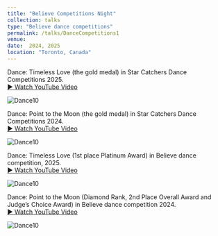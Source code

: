 ```yaml
---
title: "Believe Competitions Night"
collection: talks
type: "Believe dance competitions"
permalink: /talks/DanceCompetitions1
venue: 
date:  2024, 2025
location: "Toronto, Canada"
---
```


Dance: Timeless Love (the gold medal) in Star Catchers Dance Competitions 2025.  
<a href="https://youtu.be/isbpR2lO6R4" target="_blank">▶️ Watch YouTube Video</a>

![Dance10](https://tiffanyjtfu.github.io/TiffanyFu/images/dancetimelessloveb1.JPG)

Dance: Point to the Moon (the gold medal) in Star Catchers Dance Competitions 2024.  
<a href="https://youtu.be/isbpR2lO6R4" target="_blank">▶️ Watch YouTube Video</a>

![Dance10](https://tiffanyjtfu.github.io/TiffanyFu/images/dancepointingtothemoons.PNG)

Dance: Timeless Love (1st place Platinum Award) in Believe dance competition, 2025.  
<a href="https://youtu.be/isbpR2lO6R4" target="_blank">▶️ Watch YouTube Video</a>

![Dance10](https://tiffanyjtfu.github.io/TiffanyFu/images/dancetimelesslovewb.PNG)

Dance: Point to the Moon (Diamond Rank, 2nd Place Overall Award and Judge’s Choice Award) in Believe dance competition 2024.  
<a href="https://youtu.be/isbpR2lO6R4" target="_blank">▶️ Watch YouTube Video</a>

![Dance10](https://tiffanyjtfu.github.io/TiffanyFu/images/dancepointingtothemoonb.PNG)



